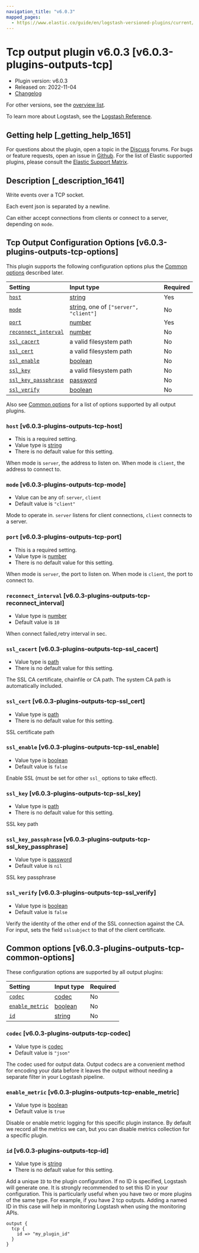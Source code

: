 ```yaml
---
navigation_title: "v6.0.3"
mapped_pages:
  - https://www.elastic.co/guide/en/logstash-versioned-plugins/current/v6.0.3-plugins-outputs-tcp.html
---
```


# Tcp output plugin v6.0.3 [v6.0.3-plugins-outputs-tcp]

* Plugin version: v6.0.3
* Released on: 2022-11-04
* [Changelog](https://github.com/logstash-plugins/logstash-output-tcp/blob/v6.0.3/CHANGELOG.md)

For other versions, see the [overview list](output-tcp-index.md).

To learn more about Logstash, see the [Logstash Reference](https://www.elastic.co/guide/en/logstash/current/index.html).

## Getting help [_getting_help_1651]

For questions about the plugin, open a topic in the [Discuss](http://discuss.elastic.co) forums. For bugs or feature requests, open an issue in [Github](https://github.com/logstash-plugins/logstash-output-tcp). For the list of Elastic supported plugins, please consult the [Elastic Support Matrix](https://www.elastic.co/support/matrix#matrix_logstash_plugins).

## Description [_description_1641]

Write events over a TCP socket.

Each event json is separated by a newline.

Can either accept connections from clients or connect to a server, depending on `mode`.

## Tcp Output Configuration Options [v6.0.3-plugins-outputs-tcp-options]

This plugin supports the following configuration options plus the [Common options](v6-0-3-plugins-outputs-tcp.md#v6.0.3-plugins-outputs-tcp-common-options) described later.

| Setting | Input type | Required |
| :- | :- | :- |
| [`host`](v6-0-3-plugins-outputs-tcp.md#v6.0.3-plugins-outputs-tcp-host) | [string](/lsr/value-types.md#string) | Yes |
| [`mode`](v6-0-3-plugins-outputs-tcp.md#v6.0.3-plugins-outputs-tcp-mode) | [string](/lsr/value-types.md#string), one of `["server", "client"]` | No |
| [`port`](v6-0-3-plugins-outputs-tcp.md#v6.0.3-plugins-outputs-tcp-port) | [number](/lsr/value-types.md#number) | Yes |
| [`reconnect_interval`](v6-0-3-plugins-outputs-tcp.md#v6.0.3-plugins-outputs-tcp-reconnect_interval) | [number](/lsr/value-types.md#number) | No |
| [`ssl_cacert`](v6-0-3-plugins-outputs-tcp.md#v6.0.3-plugins-outputs-tcp-ssl_cacert) | a valid filesystem path | No |
| [`ssl_cert`](v6-0-3-plugins-outputs-tcp.md#v6.0.3-plugins-outputs-tcp-ssl_cert) | a valid filesystem path | No |
| [`ssl_enable`](v6-0-3-plugins-outputs-tcp.md#v6.0.3-plugins-outputs-tcp-ssl_enable) | [boolean](/lsr/value-types.md#boolean) | No |
| [`ssl_key`](v6-0-3-plugins-outputs-tcp.md#v6.0.3-plugins-outputs-tcp-ssl_key) | a valid filesystem path | No |
| [`ssl_key_passphrase`](v6-0-3-plugins-outputs-tcp.md#v6.0.3-plugins-outputs-tcp-ssl_key_passphrase) | [password](/lsr/value-types.md#password) | No |
| [`ssl_verify`](v6-0-3-plugins-outputs-tcp.md#v6.0.3-plugins-outputs-tcp-ssl_verify) | [boolean](/lsr/value-types.md#boolean) | No |

Also see [Common options](v6-0-3-plugins-outputs-tcp.md#v6.0.3-plugins-outputs-tcp-common-options) for a list of options supported by all output plugins.

### `host` [v6.0.3-plugins-outputs-tcp-host]

* This is a required setting.
* Value type is [string](/lsr/value-types.md#string)
* There is no default value for this setting.

When mode is `server`, the address to listen on. When mode is `client`, the address to connect to.

### `mode` [v6.0.3-plugins-outputs-tcp-mode]

* Value can be any of: `server`, `client`
* Default value is `"client"`

Mode to operate in. `server` listens for client connections, `client` connects to a server.

### `port` [v6.0.3-plugins-outputs-tcp-port]

* This is a required setting.
* Value type is [number](/lsr/value-types.md#number)
* There is no default value for this setting.

When mode is `server`, the port to listen on. When mode is `client`, the port to connect to.

### `reconnect_interval` [v6.0.3-plugins-outputs-tcp-reconnect_interval]

* Value type is [number](/lsr/value-types.md#number)
* Default value is `10`

When connect failed,retry interval in sec.

### `ssl_cacert` [v6.0.3-plugins-outputs-tcp-ssl_cacert]

* Value type is [path](/lsr/value-types.md#path)
* There is no default value for this setting.

The SSL CA certificate, chainfile or CA path. The system CA path is automatically included.

### `ssl_cert` [v6.0.3-plugins-outputs-tcp-ssl_cert]

* Value type is [path](/lsr/value-types.md#path)
* There is no default value for this setting.

SSL certificate path

### `ssl_enable` [v6.0.3-plugins-outputs-tcp-ssl_enable]

* Value type is [boolean](/lsr/value-types.md#boolean)
* Default value is `false`

Enable SSL (must be set for other `ssl_` options to take effect).

### `ssl_key` [v6.0.3-plugins-outputs-tcp-ssl_key]

* Value type is [path](/lsr/value-types.md#path)
* There is no default value for this setting.

SSL key path

### `ssl_key_passphrase` [v6.0.3-plugins-outputs-tcp-ssl_key_passphrase]

* Value type is [password](/lsr/value-types.md#password)
* Default value is `nil`

SSL key passphrase

### `ssl_verify` [v6.0.3-plugins-outputs-tcp-ssl_verify]

* Value type is [boolean](/lsr/value-types.md#boolean)
* Default value is `false`

Verify the identity of the other end of the SSL connection against the CA. For input, sets the field `sslsubject` to that of the client certificate.

## Common options [v6.0.3-plugins-outputs-tcp-common-options]

These configuration options are supported by all output plugins:

| Setting | Input type | Required |
| :- | :- | :- |
| [`codec`](v6-0-3-plugins-outputs-tcp.md#v6.0.3-plugins-outputs-tcp-codec) | [codec](/lsr/value-types.md#codec) | No |
| [`enable_metric`](v6-0-3-plugins-outputs-tcp.md#v6.0.3-plugins-outputs-tcp-enable_metric) | [boolean](/lsr/value-types.md#boolean) | No |
| [`id`](v6-0-3-plugins-outputs-tcp.md#v6.0.3-plugins-outputs-tcp-id) | [string](/lsr/value-types.md#string) | No |

### `codec` [v6.0.3-plugins-outputs-tcp-codec]

* Value type is [codec](/lsr/value-types.md#codec)
* Default value is `"json"`

The codec used for output data. Output codecs are a convenient method for encoding your data before it leaves the output without needing a separate filter in your Logstash pipeline.

### `enable_metric` [v6.0.3-plugins-outputs-tcp-enable_metric]

* Value type is [boolean](/lsr/value-types.md#boolean)
* Default value is `true`

Disable or enable metric logging for this specific plugin instance. By default we record all the metrics we can, but you can disable metrics collection for a specific plugin.

### `id` [v6.0.3-plugins-outputs-tcp-id]

* Value type is [string](/lsr/value-types.md#string)
* There is no default value for this setting.

Add a unique `ID` to the plugin configuration. If no ID is specified, Logstash will generate one. It is strongly recommended to set this ID in your configuration. This is particularly useful when you have two or more plugins of the same type. For example, if you have 2 tcp outputs. Adding a named ID in this case will help in monitoring Logstash when using the monitoring APIs.

```
output {
  tcp {
    id => "my_plugin_id"
  }
}
```
